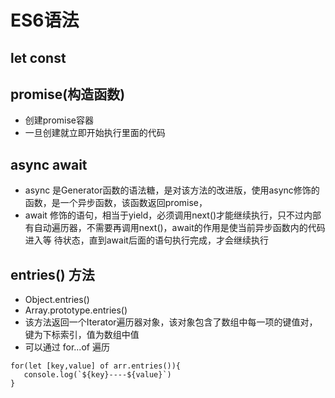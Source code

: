 # ES6语法
  ## let const
  
  ## promise(构造函数)
   - 创建promise容器
   - 一旦创建就立即开始执行里面的代码
  
  ## async await
   - async 是Generator函数的语法糖，是对该方法的改进版，使用async修饰的函数，是一个异步函数，该函数返回promise，
   - await 修饰的语句，相当于yield，必须调用next()才能继续执行，只不过内部有自动遍历器，不需要再调用next()，await的作用是使当前异步函数内的代码进入等            待状态，直到await后面的语句执行完成，才会继续执行
   
  ## entries() 方法
   - Object.entries()
   - Array.prototype.entries()
   - 该方法返回一个Iterator遍历器对象，该对象包含了数组中每一项的键值对，键为下标索引，值为数组中值
   - 可以通过 for...of 遍历
   ```
   for(let [key,value] of arr.entries()){
      console.log(`${key}----${value}`)
   }
   ```
